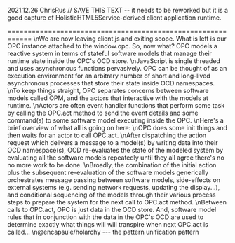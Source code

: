 2021.12.26 ChrisRus // SAVE THIS TEXT -- it needs to be reworked
but it is a good capture of HolisticHTML5Service-derived client
application runtime.


============================================================
\nWe are now leaving client.js and exiting scope.
What is left is our OPC instance attached to the window.opc.
So, now what?
OPC models a reactive system in terms of stateful software models
that manage their runtime state inside the OPC's OCD store.
\nJavaScript is single threaded and uses asynchronous functions
pervasively. OPC can be thought of as an execution environment
for an arbitrary number of short and long-lived asynchronous
processes that store their state inside OCD namespaces.
\nTo keep things straight, OPC separates concerns between software
models called OPM, and the actors that interactive with the models
at runtime.
\nActors are often event handler functions that perform some task
by calling the OPC.act method to send the event details and some
command(s) to some software model executing inside the OPC.
\nHere's a brief overview of what all is going on here:
\nOPC does some init things and then waits for an actor
to call OPC.act.
\nAfter dispatching the action request which delivers a message
to a model(s) by writing data into their OCD namespace(s), OCD
re-evaluates the state of the modeled system by evaluating all
the software models repeatedly until they all agree there's no
no more work to be done.
\nBroadly, the combination of the initial action plus the
subsequent re-evaluation of the software models generically
orchestrates message passing between software models, side-effects
on external systems (e.g. sending network requests, updating the
display...), and conditional sequencing of the models through
their various process steps to prepare the system for the next
call to OPC.act method.
\nBetween calls to OPC.act, OPC is just data in the OCD store.
And, software model rules that in conjunction with the data in
the OPC's OCD are used to determine exactly what things will
will transpire when next OPC.act is called...
\n@encapsule/holarchy --- the pattern unification pattern

